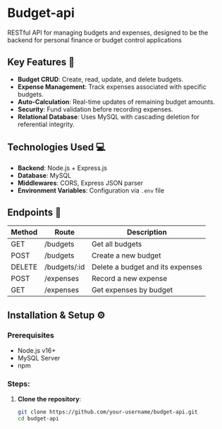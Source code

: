 # Budget-api
RESTful API for managing budgets and expenses, designed to be the backend for personal finance or budget control applications

## Key Features 🚀
- **Budget CRUD**: Create, read, update, and delete budgets.
- **Expense Management**: Track expenses associated with specific budgets.
- **Auto-Calculation**: Real-time updates of remaining budget amounts.
- **Security**: Fund validation before recording expenses.
- **Relational Database**: Uses MySQL with cascading deletion for referential integrity.

## Technologies Used 💻
- **Backend**: Node.js + Express.js
- **Database**: MySQL
- **Middlewares**: CORS, Express JSON parser
- **Environment Variables**: Configuration via `.env` file

## Endpoints 📡
| Method | Route               | Description                     |
|--------|--------------------|---------------------------------|
| GET    | /budgets           | Get all budgets                 |
| POST   | /budgets           | Create a new budget             |
| DELETE | /budgets/:id       | Delete a budget and its expenses|
| POST   | /expenses          | Record a new expense            |
| GET    | /expenses          | Get expenses by budget          |

## Installation & Setup ⚙️

### Prerequisites
- Node.js v16+
- MySQL Server
- npm

### Steps:
1. **Clone the repository**:
   ```bash
   git clone https://github.com/your-username/budget-api.git
   cd budget-api
